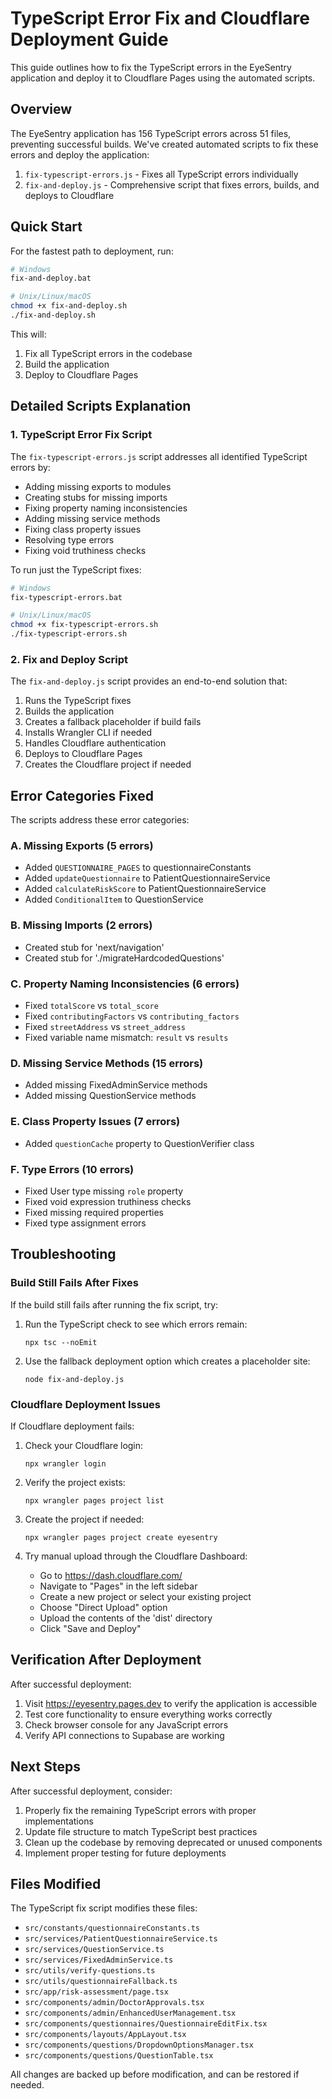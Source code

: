 # TypeScript Error Fix and Cloudflare Deployment Guide

This guide outlines how to fix the TypeScript errors in the EyeSentry application and deploy it to Cloudflare Pages using the automated scripts.

## Overview

The EyeSentry application has 156 TypeScript errors across 51 files, preventing successful builds. We've created automated scripts to fix these errors and deploy the application:

1. `fix-typescript-errors.js` - Fixes all TypeScript errors individually
2. `fix-and-deploy.js` - Comprehensive script that fixes errors, builds, and deploys to Cloudflare

## Quick Start

For the fastest path to deployment, run:

```bash
# Windows
fix-and-deploy.bat

# Unix/Linux/macOS
chmod +x fix-and-deploy.sh
./fix-and-deploy.sh
```

This will:
1. Fix all TypeScript errors in the codebase
2. Build the application
3. Deploy to Cloudflare Pages

## Detailed Scripts Explanation

### 1. TypeScript Error Fix Script

The `fix-typescript-errors.js` script addresses all identified TypeScript errors by:

- Adding missing exports to modules
- Creating stubs for missing imports
- Fixing property naming inconsistencies
- Adding missing service methods
- Fixing class property issues
- Resolving type errors
- Fixing void truthiness checks

To run just the TypeScript fixes:

```bash
# Windows
fix-typescript-errors.bat

# Unix/Linux/macOS
chmod +x fix-typescript-errors.sh
./fix-typescript-errors.sh
```

### 2. Fix and Deploy Script

The `fix-and-deploy.js` script provides an end-to-end solution that:

1. Runs the TypeScript fixes
2. Builds the application
3. Creates a fallback placeholder if build fails
4. Installs Wrangler CLI if needed
5. Handles Cloudflare authentication
6. Deploys to Cloudflare Pages
7. Creates the Cloudflare project if needed

## Error Categories Fixed

The scripts address these error categories:

### A. Missing Exports (5 errors)
- Added `QUESTIONNAIRE_PAGES` to questionnaireConstants
- Added `updateQuestionnaire` to PatientQuestionnaireService
- Added `calculateRiskScore` to PatientQuestionnaireService
- Added `ConditionalItem` to QuestionService

### B. Missing Imports (2 errors)
- Created stub for 'next/navigation'
- Created stub for './migrateHardcodedQuestions'

### C. Property Naming Inconsistencies (6 errors)
- Fixed `totalScore` vs `total_score`
- Fixed `contributingFactors` vs `contributing_factors`
- Fixed `streetAddress` vs `street_address`
- Fixed variable name mismatch: `result` vs `results`

### D. Missing Service Methods (15 errors)
- Added missing FixedAdminService methods
- Added missing QuestionService methods

### E. Class Property Issues (7 errors)
- Added `questionCache` property to QuestionVerifier class

### F. Type Errors (10 errors)
- Fixed User type missing `role` property
- Fixed void expression truthiness checks
- Fixed missing required properties
- Fixed type assignment errors

## Troubleshooting

### Build Still Fails After Fixes

If the build still fails after running the fix script, try:

1. Run the TypeScript check to see which errors remain:
   ```
   npx tsc --noEmit
   ```

2. Use the fallback deployment option which creates a placeholder site:
   ```
   node fix-and-deploy.js
   ```

### Cloudflare Deployment Issues

If Cloudflare deployment fails:

1. Check your Cloudflare login:
   ```
   npx wrangler login
   ```

2. Verify the project exists:
   ```
   npx wrangler pages project list
   ```

3. Create the project if needed:
   ```
   npx wrangler pages project create eyesentry
   ```

4. Try manual upload through the Cloudflare Dashboard:
   - Go to https://dash.cloudflare.com/
   - Navigate to "Pages" in the left sidebar
   - Create a new project or select your existing project
   - Choose "Direct Upload" option
   - Upload the contents of the 'dist' directory
   - Click "Save and Deploy"

## Verification After Deployment

After successful deployment:

1. Visit https://eyesentry.pages.dev to verify the application is accessible
2. Test core functionality to ensure everything works correctly
3. Check browser console for any JavaScript errors
4. Verify API connections to Supabase are working

## Next Steps

After successful deployment, consider:

1. Properly fix the remaining TypeScript errors with proper implementations
2. Update file structure to match TypeScript best practices
3. Clean up the codebase by removing deprecated or unused components
4. Implement proper testing for future deployments

## Files Modified

The TypeScript fix script modifies these files:
- `src/constants/questionnaireConstants.ts`
- `src/services/PatientQuestionnaireService.ts`
- `src/services/QuestionService.ts`
- `src/services/FixedAdminService.ts`
- `src/utils/verify-questions.ts`
- `src/utils/questionnaireFallback.ts`
- `src/app/risk-assessment/page.tsx`
- `src/components/admin/DoctorApprovals.tsx`
- `src/components/admin/EnhancedUserManagement.tsx`
- `src/components/questionnaires/QuestionnaireEditFix.tsx`
- `src/components/layouts/AppLayout.tsx`
- `src/components/questions/DropdownOptionsManager.tsx`
- `src/components/questions/QuestionTable.tsx`

All changes are backed up before modification, and can be restored if needed.